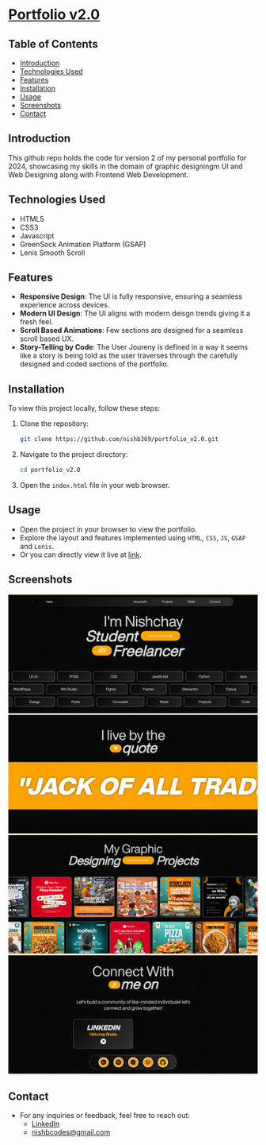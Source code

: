 # [Portfolio v2.0](https://nishchaybhatia.vercel.app/)

## Table of Contents
- [Introduction](#introduction)
- [Technologies Used](#technologies-used)
- [Features](#features)
- [Installation](#installation)
- [Usage](#usage)
- [Screenshots](#screenshots)
- [Contact](#contact)

## Introduction
This github repo holds the code for version 2 of my personal portfolio for 2024, showcasing my skills in the domain of graphic designingm UI and Web Designing along with Frontend Web Development.

## Technologies Used
- HTML5
- CSS3
- Javascript
- GreenSock Animation Platform (GSAP)
- Lenis Smooth Scroll

## Features
- **Responsive Design**: The UI is fully responsive, ensuring a seamless experience across devices.
- **Modern UI Design**: The UI aligns with modern deisgn trends giving it a fresh feel.
- **Scroll Based Animations**: Few sections are designed for a seamless scroll based UX.
- **Story-Telling by Code**: The User Joureny is defined in a way it seems like a story is being told as the user traverses through the carefully designed and coded sections of the portfolio.

## Installation
To view this project locally, follow these steps:

1. Clone the repository:
   ```bash
   git clone https://github.com/nishb369/portfolio_v2.0.git
   ```
2. Navigate to the project directory:
    ```bash
    cd portfolio_v2.0
    ```
3. Open the ```index.html``` file in your web browser.

## Usage
* Open the project in your browser to view the portfolio. 
* Explore the layout and features implemented using ```HTML```, ```CSS```, ```JS```, ```GSAP``` and ```Lenis```.
* Or you can directly view it live at [link](https://nishchaybhatia.vercel.app/).

## Screenshots
![](/media/ss1.png)
![](/media/ss2.png)
![](/media/ss3.png)
![](/media/ss4.png)

## Contact
* For any inquiries or feedback, feel free to reach out:
    * [LinkedIn](https://www.linkedin.com/in/nishchay-bhatia/)
    * nishbcodes@gmail.com 

